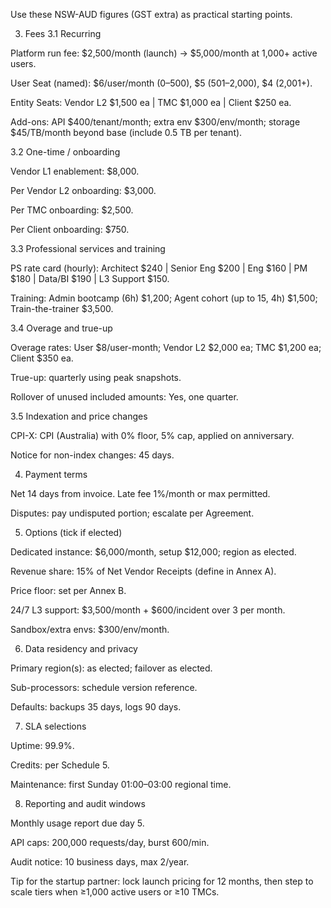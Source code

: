 Use these NSW-AUD figures (GST extra) as practical starting points.

3. Fees
3.1 Recurring

Platform run fee: $2,500/month (launch) → $5,000/month at 1,000+ active users.

User Seat (named): $6/user/month (0–500), $5 (501–2,000), $4 (2,001+).

Entity Seats: Vendor L2 $1,500 ea | TMC $1,000 ea | Client $250 ea.

Add-ons: API $400/tenant/month; extra env $300/env/month; storage $45/TB/month beyond base (include 0.5 TB per tenant).

3.2 One-time / onboarding

Vendor L1 enablement: $8,000.

Per Vendor L2 onboarding: $3,000.

Per TMC onboarding: $2,500.

Per Client onboarding: $750.

3.3 Professional services and training

PS rate card (hourly): Architect $240 | Senior Eng $200 | Eng $160 | PM $180 | Data/BI $190 | L3 Support $150.

Training: Admin bootcamp (6h) $1,200; Agent cohort (up to 15, 4h) $1,500; Train-the-trainer $3,500.

3.4 Overage and true-up

Overage rates: User $8/user-month; Vendor L2 $2,000 ea; TMC $1,200 ea; Client $350 ea.

True-up: quarterly using peak snapshots.

Rollover of unused included amounts: Yes, one quarter.

3.5 Indexation and price changes

CPI-X: CPI (Australia) with 0% floor, 5% cap, applied on anniversary.

Notice for non-index changes: 45 days.

4. Payment terms

Net 14 days from invoice. Late fee 1%/month or max permitted.

Disputes: pay undisputed portion; escalate per Agreement.

5. Options (tick if elected)

Dedicated instance: $6,000/month, setup $12,000; region as elected.

Revenue share: 15% of Net Vendor Receipts (define in Annex A).

Price floor: set per Annex B.

24/7 L3 support: $3,500/month + $600/incident over 3 per month.

Sandbox/extra envs: $300/env/month.

6. Data residency and privacy

Primary region(s): as elected; failover as elected.

Sub-processors: schedule version reference.

Defaults: backups 35 days, logs 90 days.

7. SLA selections

Uptime: 99.9%.

Credits: per Schedule 5.

Maintenance: first Sunday 01:00–03:00 regional time.

8. Reporting and audit windows

Monthly usage report due day 5.

API caps: 200,000 requests/day, burst 600/min.

Audit notice: 10 business days, max 2/year.

Tip for the startup partner: lock launch pricing for 12 months, then step to scale tiers when ≥1,000 active users or ≥10 TMCs.